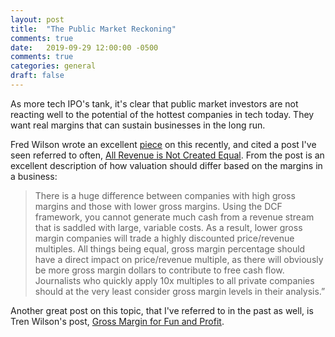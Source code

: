 ```yaml
---
layout: post
title:  "The Public Market Reckoning"
comments: true
date:   2019-09-29 12:00:00 -0500
comments: true
categories: general
draft: false
---
```


As more tech IPO's tank, it's clear that public market investors are not reacting well to the potential of the hottest companies in tech today. They want real margins that can sustain businesses in the long run. 

Fred Wilson wrote an excellent [piece](https://avc.com/2019/09/the-great-public-market-reckoning/) on this recently, and cited a post I've seen referred to often, [All Revenue is Not Created Equal](http://abovethecrowd.com/2011/05/24/all-revenue-is-not-created-equal-the-keys-to-the-10x-revenue-club/). From the post is an excellent description of how valuation should differ based on the margins in a business:

> There is a huge difference between companies with high gross margins and those with lower gross margins. Using the DCF framework, you cannot generate much cash from a revenue stream that is saddled with large, variable costs. As a result, lower gross margin companies will trade a highly discounted price/revenue multiples. All things being equal, gross margin percentage should have a direct impact on price/revenue multiple, as there will obviously be more gross margin dollars to contribute to free cash flow. Journalists who quickly apply 10x multiples to all private companies should at the very least consider gross margin levels in their analysis.”

Another great post on this topic, that I've referred to in the past as well, is Tren Wilson's post, [Gross Margin for Fun and Profit](https://25iq.com/2017/02/04/gross-margin-for-fun-and-profit-involves-beer-and-music-streaming/).